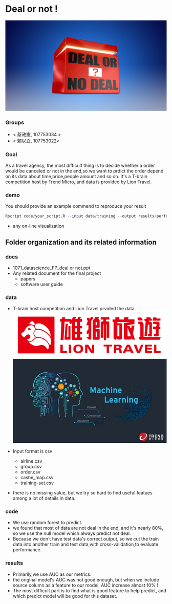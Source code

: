 # Deal or not !
![image](https://github.com/1071-DataScience/finalproject-y28235579/blob/master/docs/deal%20or%20not.png)

### Groups
* < 蔡政憲, 107753034 >
* < 賴以立, 107753022>

### Goal
As a travel agency, the most difficult thing is to decide whether a order would be canceled or not in the end,so 
we want to prdict the order depend on its data about time,price,people amount and so on. It's a T-brain competition host by
Trend Micro, and data is provided by Lion Travel.

### demo 
You should provide an example commend to reproduce your result
```R
Rscript code/your_script.R --input data/training --output results/performance.tsv
```
* any on-line visualization

## Folder organization and its related information

### docs
* 1071_datascience_FP_deal or not.ppt
* Any related document for the final project
  * papers
  * software user guide

### data

* T-brain host competition and  Lion Travel prvided the data.
![image](https://github.com/1071-DataScience/finalproject-y28235579/blob/master/docs/lion.png)
![image](https://github.com/1071-DataScience/finalproject-y28235579/blob/master/docs/tbrain.jpg)
* Input format is csv  
  * airline.csv      
  * group.csv    
  * order.csv  
  * cashe_map.csv
  * training-set.csv    
        
* there is no missing value, but we try so hard to find useful featues among a lot of details in data. 

### code

* We use random forest to predict.
* we found that most of data are not deal in the end, and it's nearly 80%, so we use the null
  model which always predict not deal.
* Because we don't have test data's correct output, so we cut the train data into another train and test data,with cross-validation,to
  evaluate performance.

### results

* Primarily,we use AUC as our metrics.
* the original model's AUC was not good enough, but when we include source column as a feature to our model, AUC increase almost 10% !
* The most difficult part is to find what is good feature to help predict, and which predict model will be good for this dataset. 

